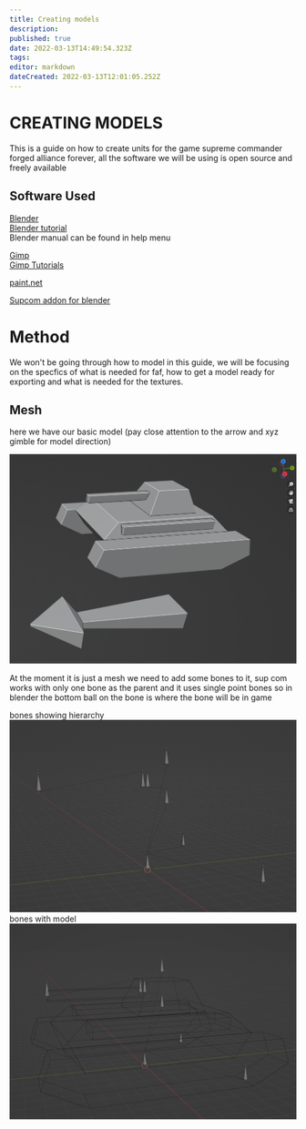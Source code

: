 ```yaml
---
title: Creating models
description: 
published: true
date: 2022-03-13T14:49:54.323Z
tags: 
editor: markdown
dateCreated: 2022-03-13T12:01:05.252Z
---
```


# CREATING MODELS #

This is a guide on how to create units for the game supreme commander forged alliance forever, all the software we will be using is open source and freely available  
  

## Software Used ##

[Blender](https://www.blender.org)    
[Blender tutorial](https://www.blender.org/support/tutorials/)  
Blender manual can be found in help menu
  
[Gimp](https://www.gimp.org/)    
[Gimp Tutorials](https://www.gimp.org/tutorials/)  
  
[paint.net](https://www.getpaint.net/)  
  
[Supcom addon for blender](https://github.com/Exotic-Retard/SupCom_Import_Export_Blender/tree/Blender2.80)  
  

# Method #

We won't be going through how to model in this guide, we will be focusing on the specfics of what is needed for faf, how to get a model ready for exporting and what is needed for the textures.  
## Mesh ##  
here we have our basic model (pay close attention to the arrow and xyz gimble for model direction)

![tank001.png](/images/modding/creating-models/tank001.png)

At the moment it is just a mesh we need to add some bones to it, sup com works with only one bone as the parent and it uses single point bones so in blender the bottom ball on the bone is where the bone will be in game

bones showing hierarchy 
![tank002.png](/images/modding/creating-models/tank002.png)
bones with model
![tank003.png](/images/modding/creating-models/tank003.png)

